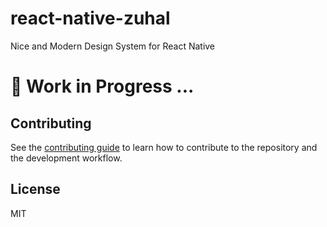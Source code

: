 # react-native-zuhal

Nice and Modern Design System for React Native

# 🦺 Work in Progress ...

## Contributing

See the [contributing guide](CONTRIBUTING.md) to learn how to contribute to the repository and the development workflow.

## License

MIT
